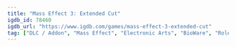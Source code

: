 ```yaml
---
title: "Mass Effect 3: Extended Cut"
igdb_id: 78460
igdb_url: "https://www.igdb.com/games/mass-effect-3-extended-cut"
tag: ["DLC / Addon", "Mass Effect", "Electronic Arts", "BioWare", "Role-playing (RPG)", "Adventure", "Single player", "Third person", "Action", "Science fiction", "Drama"]
---
```

